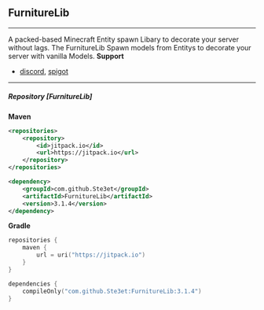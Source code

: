 ## FurnitureLib
---
A packed-based Minecraft Entity spawn Libary to decorate your server without lags.
The FurnitureLib Spawn models from Entitys to decorate your server with vanilla Models.
**Support**
- [discord](https://discord.gg/7vmyXz3), [spigot](https://www.spigotmc.org/resources/furniturelibary-protectionlib.9368/)
---
##### Repository [FurnitureLib]
**Maven**
```xml
<repositories>
	<repository>
	    <id>jitpack.io</id>
	    <url>https://jitpack.io</url>
	</repository>
</repositories>
```
```xml
<dependency>
    <groupId>com.github.Ste3et</groupId>
	<artifactId>FurnitureLib</artifactId>
    <version>3.1.4</version>
</dependency>
```
**Gradle**
```kotlin
repositories {
    maven {
        url = uri("https://jitpack.io")
    }
}

dependencies {
    compileOnly("com.github.Ste3et:FurnitureLib:3.1.4")
}
```